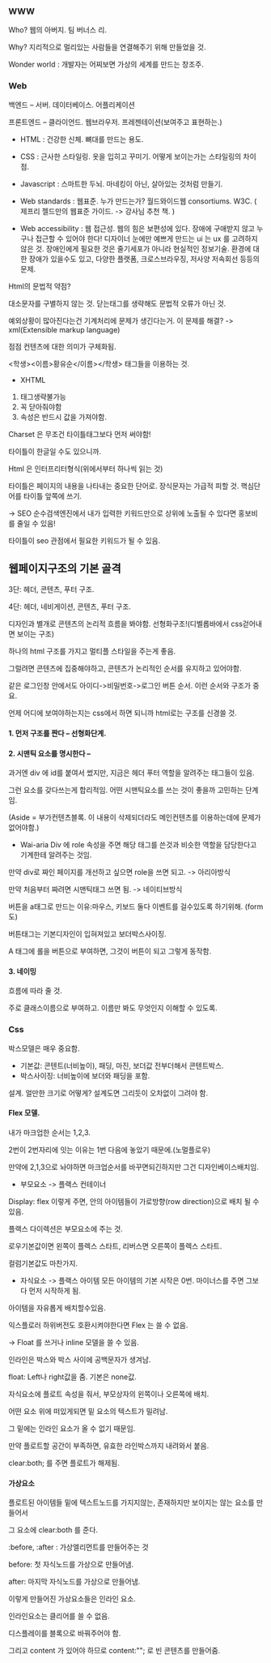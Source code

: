 ### WWW
Who? 웹의 아버지. 팀 버너스 리. 

Why? 지리적으로 멀리있는 사람들을 연결해주기 위해 만들었을 것.

Wonder world : 개발자는 어찌보면 가상의 세계를 만드는 창조주.

### Web
백엔드 – 서버. 데이터베이스. 어플리케이션

프론트엔드 – 클라이언드. 웹브라우저. 프레젠테이션(보여주고 표현하는.)

- HTML : 건강한 신체. 뼈대를 만드는 용도.
- CSS : 근사한 스타일링. 옷을 입히고 꾸미기. 어떻게 보이는가는 스타일링의 차이점.
- Javascript : 스마트한 두뇌. 마네킹이 아닌, 살아있는 것처럼 만들기. 

- Web standards : 웹표준. 누가 만드는가? 월드와이드웹 consortiums. W3C.
( 제프리 젤드만의 웹표준 가이드. -> 강사님 추천 책. )

- Web accessibility : 웹 접근성.
웹의 힘은 보편성에 있다. 장애에 구애받지 않고 누구나 접근할 수 있어야 한다!
디자이너 눈에만 예쁘게 만드는 ui 는 ux 를 고려하지 않은 것. 
장애인에게 필요한 것은 줄기세포가 아니라 현실적인 정보기술. 
환경에 대한 장애가 있을수도 있고, 다양한 플랫폼, 크로스브라우징, 저사양 저속회선 등등의 문제.

Html의 문법적 약점? 

대소문자를 구별하지 않는 것. 닫는태그를 생략해도 문법적 오류가 아닌 것.


예외상황이 많아진다는건 기계처리에 문제가 생긴다는거. 이 문제를 해결? -> xml(Extensible markup language)


점점 컨텐츠에 대한 의미가 구체화됨. 


<학생><이름>황유순</이름></학생> 태그들을 이용하는 것.

- XHTML
1.	태그생략불가능
2.	꼭 닫아줘야함
3.	속성은 반드시 값을 가져야함. 


Charset 은 무조건 타이틀태그보다 먼저 써야함! 

타이틀이 한글일 수도 있으니까.


Html 은 인터프리터형식(위에서부터 하나씩 읽는 것)


타이틀은 페이지의 내용을 나타내는 중요한 단어로. 장식문자는 가급적 피할 것. 핵심단어를 타이틀 앞쪽에 쓰기.

-> SEO
순수검색엔진에서 내가 입력한 키워드만으로 상위에 노출될 수 있다면 홍보비를 줄일 수 있음! 

타이틀이 seo 관점에서 필요한 키워드가 될 수 있음. 

## 웹페이지구조의 기본 골격
3단: 헤더, 콘텐츠, 푸터 구조.

4단: 헤더, 네비게이션, 콘텐츠, 푸터 구조.

디자인과 별개로 콘텐츠의 논리적 흐름을 봐야함. 선형화구조!(디벨롭바에서 css걷어내면 보이는 구조)

하나의 html 구조를 가지고 멀티플 스타일을 주는게 좋음. 

그럴려면 콘텐츠에 집중해야하고, 콘텐츠가 논리적인 순서를 유지하고 있어야함. 

같은 로그인창 안에서도 아이디->비밀번호->로그인 버튼 순서. 이런 순서와 구조가 중요. 

언제 어디에 보여야하는지는 css에서 하면 되니까 html로는 구조를 신경쓸 것.



#### 1. 먼저 구조를 짠다 – 선형화단계.

#### 2. 시맨틱 요소를 명시한다 – 

과거엔 div 에 id를 붙여서 썼지만, 지금은 헤더 푸터 역할을 알려주는 태그들이 있음.

그런 요소를 갖다쓰는게 합리적임. 어떤 시맨틱요소를 쓰는 것이 좋을까 고민하는 단계임.

(Aside = 부가컨텐츠블록. 이 내용이 삭제되더라도 메인컨텐츠를 이용하는데에 문제가없어야함.)


- Wai-aria
Div 에 role 속성을 주면 해당 태그를 쓴것과 비슷한 역할을 담당한다고 기계한테 알려주는 것임.

만약 div로 짜인 페이지를 개선하고 싶으면 role을 쓰면 되고. -> 아리아방식

만약 처음부터 짜려면 시맨틱태그 쓰면 됨. -> 네이티브방식


버튼을 a태그로 만드는 이유:마우스, 키보드 둘다 이벤트를 걸수있도록 하기위해. (form도)

버튼태그는 기본디자인이 입혀져있고 보더박스사이징.

A 태그에 롤을 버튼으로 부여하면, 그것이 버튼이 되고 그렇게 동작함.


#### 3. 네이밍
흐름에 따라 줄 것.

주로 클래스이름으로 부여하고. 이름만 봐도 무엇인지 이해할 수 있도록.


### Css
박스모델은 매우 중요함.

- 기본값: 콘텐트(너비높이), 패딩, 마진, 보더값 전부더해서 콘텐트박스.
- 박스사이징: 너비높이에 보더와 패딩을 포함.

설계. 얼만한 크기로 어떻게? 설계도면 그리듯이 오차없이 그려야 함.


#### Flex 모델.
내가 마크업한 순서는 1,2,3. 

2번이 2번자리에 잇는 이유는 1번 다음에 놓았기 때문에.(노멀플로우)

만약에 2,1,3으로 놔야하면 마크업순서를 바꾸면되긴하지만 그건 디자인베이스배치임.

- 부모요소 -> 플랙스 컨테이너

Display: flex 이렇게 주면, 안의 아이템들이 가로방향(row direction)으로 배치 될 수 있음.

플랙스 다이렉션은 부모요소에 주는 것.

로우기본값이면 왼쪽이 플렉스 스타트, 리버스면 오른쪽이 플렉스 스타트.

컬럼기본값도 마찬가지.


- 자식요소 -> 플랙스 아이템
모든 아이템의 기본 시작은 0번. 마이너스를 주면 그보다 먼저 시작하게 됨.

아이템을 자유롭게 배치할수있음.



익스플로러 하위버전도 호환시켜야한다면 Flex 는 쓸 수 없음.

-> Float 를 쓰거나 inline 모델을 쓸 수 있음.

인라인은 박스와 박스 사이에 공백문자가 생겨남.

float: Left나 right값을 줌. 기본은 none값.

자식요소에 플로트 속성을 줘서, 부모상자의 왼쪽이나 오른쪽에 배치.

어떤 요소 위에 떠있게되면 밑 요소의 텍스트가 밀려남. 

그 밑에는 인라인 요소가 올 수 없기 때문임. 

만약 플로트할 공간이 부족하면, 유효한 라인박스까지 내려와서 붙음.

clear:both; 를 주면 플로트가 해제됨.

#### 가상요소

플로트된 아이템들 밑에 텍스트노드를 가지지않는, 존재하지만 보이지는 않는 요소를 만들어서

그 요소에 clear:both 를 준다.

:before, :after : 가상엘리먼트를 만들어주는 것

before: 첫 자식노드를 가상으로 만들어냄.

after: 마지막 자식노드를 가상으로 만들어냄.

이렇게 만들어진 가상요소들은 인라인 요소.

인라인요소는 클리어를 쓸 수 없음.

디스플레이를 블록으로 바꿔주어야 함.

그리고 content 가 있어야 하므로 content:""; 로 빈 콘텐츠를 만들어줌.
